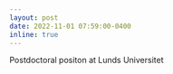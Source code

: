 ```yaml
---
layout: post
date: 2022-11-01 07:59:00-0400
inline: true
---
```


Postdoctoral positon at Lunds Universitet
